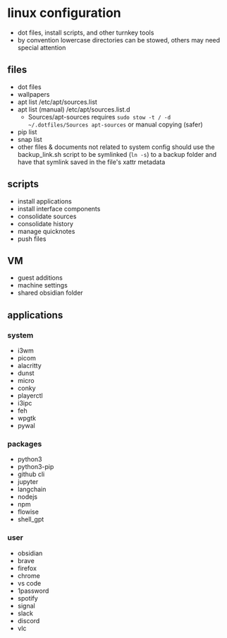 # linux configuration
- dot files, install scripts, and other turnkey tools 
- by convention lowercase directories can be stowed, others may need special attention

## files
- dot files
- wallpapers
- apt list /etc/apt/sources.list
- apt list (manual) /etc/apt/sources.list.d
	- Sources/apt-sources requires `sudo stow -t / -d ~/.dotfiles/Sources apt-sources` or manual copying (safer)
- pip list
- snap list
- other files & documents not related to system config should use the backup_link.sh script to be symlinked (`ln -s`) to a backup folder and have that symlink saved in the file's xattr metadata 

## scripts
- install applications
- install interface components
- consolidate sources
- consolidate history
- manage quicknotes
- push files

## VM
- guest additions
- machine settings
- shared obsidian folder

## applications
### system
- i3wm
- picom
- alacritty
- dunst
- micro
- conky
- playerctl
- i3ipc
- feh
- wpgtk
- pywal

### packages
- python3
- python3-pip
- github cli
- jupyter
- langchain
- nodejs
- npm
- flowise
- shell_gpt

### user
- obsidian
- brave
- firefox
- chrome
- vs code
- 1password
- spotify
- signal
- slack
- discord
- vlc

